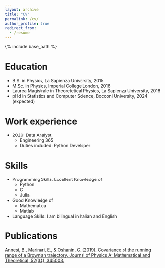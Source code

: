 ```yaml
---
layout: archive
title: "CV"
permalink: /cv/
author_profile: true
redirect_from:
  - /resume
---
```


{% include base_path %}

Education
======
* B.S. in Physics, La Sapienza University, 2015
* M.Sc. in Physics, Imperial College London, 2016
* Laurea Magistrale in Theoretetical Physics, La Sapienza University, 2018 
* pHd in Statistics and Computer Science, Bocconi University, 2024 (expected)

Work experience
======
* 2020: Data Analyst
  * Engineering 365
  * Duties included: Python Developer

Skills
======
* Programming Skills. Excellent Knowledge of 
    * Python 
    * C
    * Julia
* Good Knowledge of 
    * Mathematica
    * Matlab
* Language Skills: I am bilingual in Italian and English


Publications
======
  [Annesi, B., Marinari, E., & Oshanin, G. (2019). Covariance of the running range of a Brownian trajectory. Journal of Physics A: Mathematical and Theoretical, 52(34), 345003.](https://iopscience.iop.org/article/10.1088/1751-8121/ab306c/meta)

  
